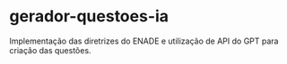 # gerador-questoes-ia 

Implementação das diretrizes do ENADE e utilização de API do GPT para criação das questões.
